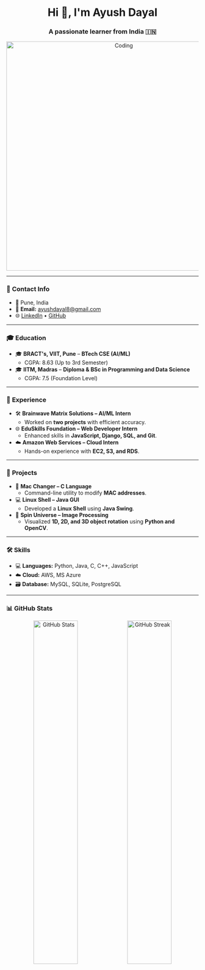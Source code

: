 <h1 align="center">Hi 👋, I'm Ayush Dayal</h1>
<h3 align="center">A passionate learner from India 🇮🇳</h3>

<p align="center">
  <img align="center" alt="Coding" width="600" src="https://user-images.githubusercontent.com/69011963/137184767-79a13ec7-1bb3-4341-a6da-3a149c9c159a.gif">
</p>

---

### 📍 **Contact Info**
- 📍 Pune, India  
- 📧 **Email:** [ayushdayal8@gmail.com](mailto:ayushdayal8@gmail.com)  
- 🌐 [LinkedIn](https://www.linkedin.com/in/ayush-dayal-0bb221242/) • [GitHub](https://github.com/ayushdayal900)  

---

### 🎓 **Education**
- 🎓 **BRACT's, VIIT, Pune** – **BTech CSE (AI/ML)**  
  - CGPA: 8.63 (Up to 3rd Semester)  
- 🎓 **IITM, Madras** – **Diploma & BSc in Programming and Data Science**  
  - CGPA: 7.5 (Foundation Level)  

---

### 💼 **Experience**
- 🛠️ **Brainwave Matrix Solutions – AI/ML Intern**  
  - Worked on **two projects** with efficient accuracy.  
- 🌐 **EduSkills Foundation – Web Developer Intern**  
  - Enhanced skills in **JavaScript, Django, SQL, and Git**.  
- ☁️ **Amazon Web Services – Cloud Intern**  
  - Hands-on experience with **EC2, S3, and RDS**.  

---

### 🚀 **Projects**
- 🔧 **Mac Changer – C Language**  
  - Command-line utility to modify **MAC addresses**.  
- 💻 **Linux Shell – Java GUI**  
  - Developed a **Linux Shell** using **Java Swing**.  
- 🌌 **Spin Universe – Image Processing**  
  - Visualized **1D, 2D, and 3D object rotation** using **Python and OpenCV**.  

---

### 🛠️ **Skills**
- 💻 **Languages:** Python, Java, C, C++, JavaScript  
- ☁️ **Cloud:** AWS, MS Azure  
- 🗃️ **Database:** MySQL, SQLite, PostgreSQL  

---

### 📊 **GitHub Stats**
<p align="center">
  <img src="https://github-readme-stats.vercel.app/api?username=ayushdayal900&show_icons=true&theme=tokyonight" alt="GitHub Stats" width="48%"/>
  <img src="https://github-readme-streak-stats.herokuapp.com/?user=ayushdayal900&theme=tokyonight" alt="GitHub Streak" width="48%"/>
</p>
